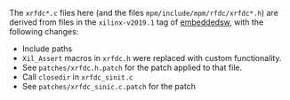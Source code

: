 The `xrfdc*.c` files here (and the files `mpm/include/mpm/rfdc/xrfdc*.h`) are derived from files in the `xilinx-v2019.1` tag of [embeddedsw](https://github.com/Xilinx/embeddedsw/), with the following changes:
* Include paths
* `Xil_Assert` macros in `xrfdc.h` were replaced with custom functionality.
 * See `patches/xrfdc.h.patch` for the patch applied to that file.
* Call `closedir` in `xrfdc_sinit.c`
 * See `patches/xrfdc_sinic.c.patch` for the patch
